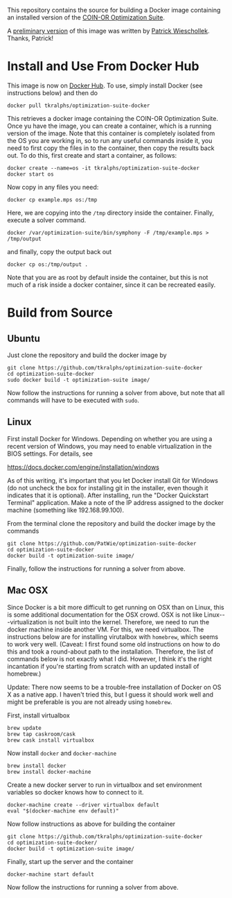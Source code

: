 This repository contains the source for building a Docker image containing an
installed version of the [COIN-OR Optimization
Suite](https://github.com/coin-or/COIN-OR-OptimizationSuite).

A [preliminary version](https://github.com/PatWie/symphony-docker) of this
image was written by [Patrick Wieschollek](http://wieschollek.info/). Thanks,
Patrick!

# Install and Use From Docker Hub

This image is now on [Docker
Hub](https://hub.docker.com/r/tkralphs/optimization-suite-docker/). To use,
simply install Docker (see instructions below) and then do

```
docker pull tkralphs/optimization-suite-docker
```

This retrieves a docker image containing the COIN-OR Optimization Suite. Once
yu have the image, you can create a container, which is a running version of
the image. Note that this container is completely isolated from the OS you are
working in, so to run any useful commands inside it, you need to first copy
the files in to the container, then copy the results back out. To do this,
first create and start a container, as follows:

```
docker create --name=os -it tkralphs/optimization-suite-docker
docker start os
```

Now copy in any files you need:

```
docker cp example.mps os:/tmp
```

Here, we are copying into the `/tmp` directory inside the container. Finally,
execute a solver command.

```
docker /var/optimization-suite/bin/symphony -F /tmp/example.mps > /tmp/output
```

and finally, copy the output back out

```
docker cp os:/tmp/output .
```

Note that you are as root by default inside the container, but this is not
much of a risk inside a docker container, since it can be recreated easily.

# Build from Source

## Ubuntu

Just clone the repository and build the docker image by

```
git clone https://github.com/tkralphs/optimization-suite-docker
cd optimization-suite-docker
sudo docker build -t optimization-suite image/
```

Now follow the instructions for running a solver from above, but note that all
commands will have to be executed with `sudo`.

## Linux

First install Docker for Windows. Depending on whether you are using a recent
version of Windows, you may need to enable virtualization in the BIOS
settings. For details, see

https://docs.docker.com/engine/installation/windows

As of this writing, it's important that you let Docker install Git for Windows
(do not uncheck the box for installing git in the installer, even though it
indicates that it is optional). After installing, run the "Docker Quickstart
Terminal" application. Make a note of the IP address assigned to the docker
machine (something like 192.168.99.100).

From the terminal clone the repository and build the docker image by the
commands

```
git clone https://github.com/PatWie/optimization-suite-docker
cd optimization-suite-docker
docker build -t optimization-suite image/
```

Finally, follow the instructions for running a solver from above.

## Mac OSX

Since Docker is a bit more difficult to get running on OSX than on Linux, this
is some additional documentation for the OSX crowd. OSX is not like
Linux---virtualization is not built into the kernel. Therefore, we need to run
the docker machine inside another VM. For this, we need virtualbox. The
instructions below are for installing virutalbox with `homebrew`, which seems
to work very well. (Caveat: I first found some old instructions on how to do
this and took a round-about path to the installation. Therefore, the list of
commands below is not exactly what I did. However, I think it's the right
incantation if you're starting from scratch with an updated install of
homebrew.)

Update: There now seems to be a trouble-free installation of Docker on OS X as
a native app. I haven't tried this, but I guess it should work well and might
be preferable is you are not already using `homebrew`.

First, install virtualbox

```
brew update
brew tap caskroom/cask
brew cask install virtualbox
```

Now install `docker` and `docker-machine`

```
brew install docker
brew install docker-machine
```

Create a new docker server to run in virtualbox and set environment variables
so docker knows how to connect to it.

```
docker-machine create --driver virtualbox default
eval "$(docker-machine env default)"
```

Now follow instructions as above for building the container

```
git clone https://github.com/tkralphs/optimization-suite-docker
cd optimization-suite-docker/
docker build -t optimization-suite image/
```

Finally, start up the server and the container

```
docker-machine start default
```

Now follow the instructions for running a solver from above.
